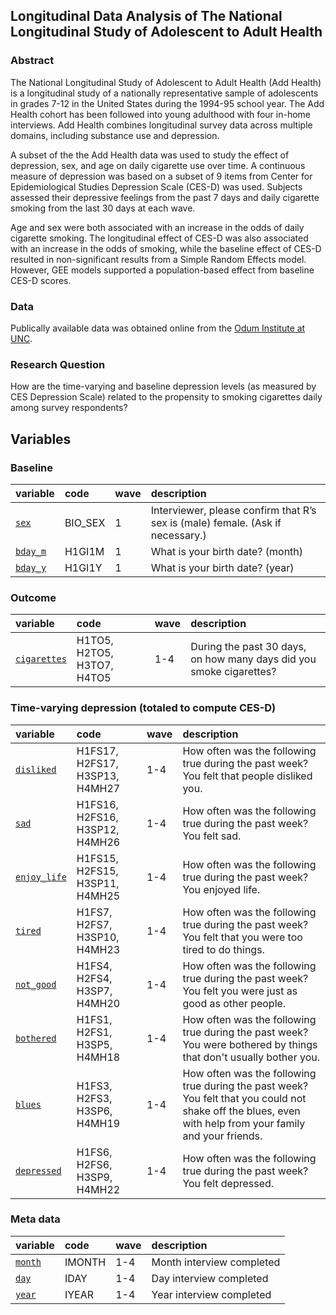 ## Longitudinal Data Analysis of The National Longitudinal Study of Adolescent to Adult Health

### Abstract

The National Longitudinal Study of Adolescent to Adult Health (Add Health) is alongitudinal study of a nationally representative sample of adolescents in grades 7-12 in the United States during the 1994-95 school year. The Add Health cohort has been followed into young adulthood with four in-home interviews. Add Health combines longitudinal survey data across multiple domains, including substance use and depression.A subset of the the Add Health data was used to study the effect of depression, sex, and age on daily cigarette use over time. A continuous measure of depression was based on a subset of 9 items from Center for Epidemiological Studies Depression Scale (CES-D) was used. Subjects assessed their depressive feelings from the past 7 days and daily cigarette smoking from the last 30 days at each wave.
Age and sex were both associated with an increase in the odds of daily cigarette smoking. The longitudinal effect of CES-D was also associated with an increase in the odds of smoking, while the baseline effect of CES-D resulted in non-significant results from a Simple Random Effects model. However, GEE models supported a population-based effect from baseline CES-D scores.

### Data
Publically available data was obtained online from the [Odum Institute at UNC](http://arc.irss.unc.edu/dvn/dv/addhealth).

### Research QuestionHow are the time-varying and baseline depression levels (as measured by CESDepression Scale) related to the propensity to smoking cigarettes daily amongsurvey respondents?

## Variables

### Baseline

| variable      | code    | wave | description
| :------------ | :------ | :--  | :----------
| [`sex`](http://www.cpc.unc.edu/projects/addhealth/codebooks/ace/tool/codebookssearch?field=varname&match=contains&text=BIO_SEX) | BIO_SEX | 1    | Interviewer, please confirm that R’s sex is (male) female. (Ask if necessary.)
| [`bday_m`](http://www.cpc.unc.edu/projects/addhealth/codebooks/ace/tool/variablecollection?VariableCollectionId=2) | H1GI1M | 1    | What is your birth date? (month)
| [`bday_y`](http://www.cpc.unc.edu/projects/addhealth/codebooks/ace/tool/variablecollection?VariableCollectionId=2) | H1GI1Y | 1    | What is your birth date? (year)

### Outcome



| variable      | code    | wave | description
| :------------ | :------ | :--  | :----------
|  [`cigarettes`](http://www.cpc.unc.edu/projects/addhealth/codebooks/ace/tool/variablecollection?VariableCollectionId=2075) | H1TO5, H2TO5, H3TO7, H4TO5 | 1-4   | During the past 30 days, on how many days did you smoke cigarettes?

### Time-varying depression (totaled to compute CES-D)

| variable      | code    | wave | description
| :------------ | :------ | :--  | :----------
| [`disliked`](http://www.cpc.unc.edu/projects/addhealth/codebooks/ace/tool/variablecollection?VariableCollectionId=1067) | H1FS17, H2FS17, H3SP13, H4MH27 | 1-4 | How often was the following true during the past week? You felt that people disliked you.
| [`sad`](http://www.cpc.unc.edu/projects/addhealth/codebooks/ace/tool/variablecollection?VariableCollectionId=1066) | H1FS16, H2FS16, H3SP12, H4MH26 | 1-4 | How often was the following true during the past week? You felt sad.
| [`enjoy_life`](http://www.cpc.unc.edu/projects/addhealth/codebooks/ace/tool/variablecollection?VariableCollectionId=1065) | H1FS15, H2FS15, H3SP11, H4MH25 | 1-4 | How often was the following true during the past week? You enjoyed life.
| [`tired`](http://www.cpc.unc.edu/projects/addhealth/codebooks/ace/tool/variablecollection?VariableCollectionId=1056) | H1FS7, H2FS7, H3SP10, H4MH23 | 1-4 | How often was the following true during the past week? You felt that you were too tired to do things.
| [`not_good`](http://www.cpc.unc.edu/projects/addhealth/codebooks/ace/tool/variablecollection?VariableCollectionId=1053) | H1FS4, H2FS4, H3SP7, H4MH20 | 1-4 | How often was the following true during the past week? You felt you were just as good as other people.
| [`bothered`](http://www.cpc.unc.edu/projects/addhealth/codebooks/ace/tool/variablecollection?VariableCollectionId=1050) | H1FS1, H2FS1, H3SP5, H4MH18 | 1-4 | How often was the following true during the past week? You were bothered by things that don't usually bother you.
| [`blues`](http://www.cpc.unc.edu/projects/addhealth/codebooks/ace/tool/variablecollection?VariableCollectionId=1052) | H1FS3, H2FS3, H3SP6, H4MH19 | 1-4 | How often was the following true during the past week? You felt that you could not shake off the blues, even with help from your family and your friends.
| [`depressed`](http://www.cpc.unc.edu/projects/addhealth/codebooks/ace/tool/variablecollection?VariableCollectionId=1055) | H1FS6, H2FS6, H3SP9, H4MH22 | 1-4 | How often was the following true during the past week? You felt depressed.

### Meta data

| variable      | code    | wave | description
| :------------ | :------ | :--  | :----------
| [`month`](http://www.cpc.unc.edu/projects/addhealth/codebooks/ace/tool/variablecollection?VariableCollectionId=2416) | IMONTH  | 1-4  |  Month interview completed
| [`day`](http://www.cpc.unc.edu/projects/addhealth/codebooks/ace/tool/variablecollection?VariableCollectionId=2416) | IDAY    | 1-4  |  Day interview completed
| [`year`](http://www.cpc.unc.edu/projects/addhealth/codebooks/ace/tool/variablecollection?VariableCollectionId=2416) | IYEAR   | 1-4  |  Year interview completed